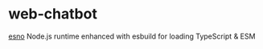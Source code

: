 # web-chatbot

[esno](https://www.npmjs.com/package/esno) Node.js runtime enhanced with esbuild for loading TypeScript & ESM